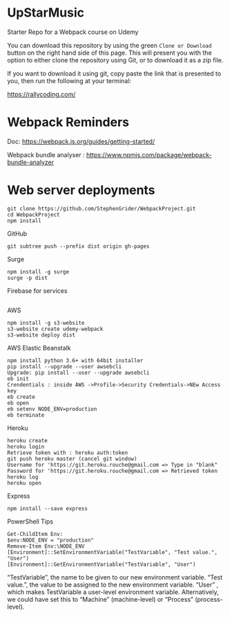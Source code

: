 # UpStarMusic
Starter Repo for a Webpack course on Udemy

You can download this repository by using the green `Clone or Download` button on the right hand side of this page.  This will present you with the option to either clone the repository using Git, or to download it as a zip file.

If you want to download it using git, copy paste the link that is presented to you, then run the following at your terminal:

https://rallycoding.com/


# Webpack Reminders
Doc: https://webpack.js.org/guides/getting-started/

Webpack bundle analyser : https://www.npmjs.com/package/webpack-bundle-analyzer




# Web server deployments

```
git clone https://github.com/StephenGrider/WebpackProject.git
cd WebpackProject
npm install
```

GitHub
```
git subtree push --prefix dist origin gh-pages
```

Surge
```
npm install -g surge
surge -p dist
```

Firebase for services
```
```

AWS
```
npm install -g s3-website
s3-website create udemy-webpack
s3-website deploy dist
```

AWS Elastic Beanstalk
```
npm install python 3.6+ with 64bit installer
pip install --upgrade --user awsebcli
Upgrade: pip install --user --upgrade awsebcli
eb init
Crendentials : inside AWS ->Profile->Security Credentials->NEw Access key
eb create
eb open
eb setenv NODE_ENV=production
eb terminate
```


Heroku
```
heroku create
heroku login
Retrieve token with : heroku auth:token
git push heroku master (cancel git window)
Username for 'https://git.heroku.rouche@gmail.com => Type in "blank"
Password for 'https://git.heroku.rouche@gmail.com => Retrieved token
heroku log
heroku open
```

Express
```
npm install --save express
```

PowerShell Tips
```
Get-ChildItem Env:
$env:NODE_ENV = "production"
Remove-Item Env:\NODE_ENV
[Environment]::SetEnvironmentVariable("TestVariable", "Test value.", "User")
[Environment]::GetEnvironmentVariable("TestVariable", "User")
```
“TestVariable”, the name to be given to our new environment variable.
“Test value.”, the value to be assigned to the new environment variable.
“User” , which makes TestVariable a user-level environment variable. Alternatively, we could have set this to “Machine” (machine-level) or “Process” (process-level).
